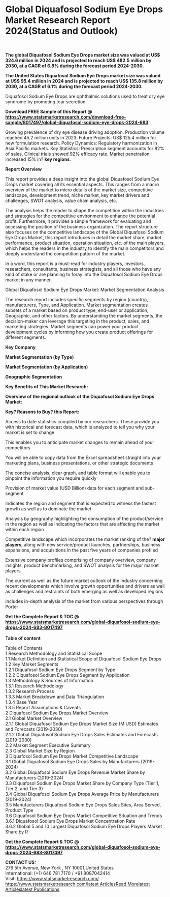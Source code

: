 <h1>Global Diquafosol Sodium Eye Drops Market Research Report 2024(Status and Outlook)</h1><br/><p><strong>The global Diquafosol Sodium Eye Drops market size was valued at US$ 324.6 million in 2024 and is projected to reach US$ 482.5 million by 2030, at a <strong>CAGR</strong> of 6.8% during the forecast period 2024-2030.</strong></p><p><strong>The United States Diquafosol Sodium Eye Drops market size was valued at US$ 95.4 million in 2024 and is projected to reach US$ 135.8 million by 2030, at a <strong>CAGR</strong> of 6.1% during the forecast period 2024-2030.</strong></p><p>Diquafosol Sodium Eye Drops are ophthalmic solutions used to treat dry eye syndrome by promoting tear secretion.</p><p><strong>Download FREE Sample of this Report @ <a href="https://www.statsmarketresearch.com/download-free-sample/8017497/global-diquafosol-sodium-eye-drops-2024-683">https://www.statsmarketresearch.com/download-free-sample/8017497/global-diquafosol-sodium-eye-drops-2024-683</a></strong></p><p>Growing prevalence of dry eye disease driving adoption. Production volume reached 45.2 million units in 2023. Future Projects: US$ 125.4 million for new formulation research. Policy Dynamics: Regulatory harmonization in Asia Pacific markets. Key Statistics: Prescription segment accounts for 82% of sales. Clinical trials showed 92% efficacy rate. Market penetration increased 15% in? <strong><strong>key regions</strong></strong>.</p><p><strong>Report Overview</strong></p><p>This report provides a deep insight into the global Diquafosol Sodium Eye Drops market covering all its essential aspects. This ranges from a macro overview of the market to micro details of the market size, competitive landscape, development trend, niche market, key market drivers and challenges, SWOT analysis, value chain analysis, etc.</p><p>The analysis helps the reader to shape the competition within the industries and strategies for the competitive environment to enhance the potential profit. Furthermore, it provides a simple framework for evaluating and accessing the position of the business organization. The report structure also focuses on the competitive landscape of the Global Diquafosol Sodium Eye Drops Market, this report introduces in detail the market share, market performance, product situation, operation situation, etc. of the main players, which helps the readers in the industry to identify the main competitors and deeply understand the competition pattern of the market.</p><p>In a word, this report is a must-read for industry players, investors, researchers, consultants, business strategists, and all those who have any kind of stake or are planning to foray into the Diquafosol Sodium Eye Drops market in any manner.</p><p>Global Diquafosol Sodium Eye Drops Market: Market Segmentation Analysis</p><p>The research report includes specific segments by region (country), manufacturers, Type, and Application. Market segmentation creates subsets of a market based on product type, end-user or application, Geographic, and other factors. By understanding the market segments, the decision-maker can leverage this targeting in the product, sales, and marketing strategies. Market segments can power your product development cycles by informing how you create product offerings for different segments.</p><p><strong>Key Company</strong></p><p><strong>Market Segmentation (by Type)</strong></p><p><strong>Market Segmentation (<strong>by Application</strong>)</strong></p><p><strong>Geographic Segmentation</strong></p><p><strong>Key Benefits of This Market Research:</strong></p><p><strong>Overview of the regional outlook of the Diquafosol Sodium Eye Drops Market:</strong></p><p><strong>Key? <strong>Reasons to Buy</strong>? this Report:</strong></p><p>Access to date statistics compiled by our researchers. These provide you with historical and forecast data, which is analyzed to tell you why your market is set to change</p><p>This enables you to anticipate market changes to remain ahead of your competitors</p><p>You will be able to copy data from the Excel spreadsheet straight into your marketing plans, business presentations, or other strategic documents</p><p>The concise analysis, clear graph, and table format will enable you to pinpoint the information you require quickly</p><p>Provision of market value (USD Billion) data for each segment and sub-segment</p><p>Indicates the region and segment that is expected to witness the fastest growth as well as to dominate the market</p><p>Analysis by geography highlighting the consumption of the product/service in the region as well as indicating the factors that are affecting the market within each region</p><p>Competitive landscape which incorporates the market ranking of the? <strong><strong>major players</strong></strong>, along with new service/product launches, partnerships, business expansions, and acquisitions in the past five years of companies profiled</p><p>Extensive company profiles comprising of company overview, company insights, product benchmarking, and SWOT analysis for the major market players</p><p>The current as well as the future market outlook of the industry concerning recent developments which involve growth opportunities and drivers as well as challenges and restraints of both emerging as well as developed regions</p><p>Includes in-depth analysis of the market from various perspectives through Porter</p><div><b>Get the Complete Report & TOC @ <a href="https://www.statsmarketresearch.com/global-diquafosol-sodium-eye-drops-2024-683-8017497">https://www.statsmarketresearch.com/global-diquafosol-sodium-eye-drops-2024-683-8017497</a></b></div><br><b>Table of content</b><p>Table of Contents<br /> 1 Research Methodology and Statistical Scope<br /> 1.1 Market Definition and Statistical Scope of Diquafosol Sodium Eye Drops<br /> 1.2 Key Market Segments<br /> 1.2.1 Diquafosol Sodium Eye Drops Segment by Type<br /> 1.2.2 Diquafosol Sodium Eye Drops Segment by Application<br /> 1.3 Methodology & Sources of Information<br /> 1.3.1 Research Methodology<br /> 1.3.2 Research Process<br /> 1.3.3 Market Breakdown and Data Triangulation<br /> 1.3.4 Base Year<br /> 1.3.5 Report Assumptions & Caveats<br /> 2 Diquafosol Sodium Eye Drops Market Overview<br /> 2.1 Global Market Overview<br /> 2.1.1 Global Diquafosol Sodium Eye Drops Market Size (M USD) Estimates and Forecasts (2019-2030)<br /> 2.1.2 Global Diquafosol Sodium Eye Drops Sales Estimates and Forecasts (2019-2030)<br /> 2.2 Market Segment Executive Summary<br /> 2.3 Global Market Size by Region<br /> 3 Diquafosol Sodium Eye Drops Market Competitive Landscape<br /> 3.1 Global Diquafosol Sodium Eye Drops Sales by Manufacturers (2019-2024)<br /> 3.2 Global Diquafosol Sodium Eye Drops Revenue Market Share by Manufacturers (2019-2024)<br /> 3.3 Diquafosol Sodium Eye Drops Market Share by Company Type (Tier 1, Tier 2, and Tier 3)<br /> 3.4 Global Diquafosol Sodium Eye Drops Average Price by Manufacturers (2019-2024)<br /> 3.5 Manufacturers Diquafosol Sodium Eye Drops Sales Sites, Area Served, Product Type<br /> 3.6 Diquafosol Sodium Eye Drops Market Competitive Situation and Trends<br /> 3.6.1 Diquafosol Sodium Eye Drops Market Concentration Rate<br /> 3.6.2 Global 5 and 10 Largest Diquafosol Sodium Eye Drops Players Market Share by R<br><div><b>Get the Complete Report & TOC @ <a href="https://www.statsmarketresearch.com/global-diquafosol-sodium-eye-drops-2024-683-8017497">https://www.statsmarketresearch.com/global-diquafosol-sodium-eye-drops-2024-683-8017497</a></b></div></p> <b>CONTACT US:</b><br>276 5th Avenue, New York , NY 10001,United States<br>International: (+1) 646 781 7170 / +91 8087042414<br>Visit: <a href="https://www.statsmarketresearch.com/">https://www.statsmarketresearch.com/</a><br><a href="https://gyeongbokgung.com">https://www.statsmarketresearch.com/</a><a href="https://hallyeomaritime.com">latest Articles</a><a href="https://jingwansa.com">Read More</a><a href=https://nguoiviet.jp/">latest Articles</a><a href="https://www.intelmarketresearch.com/">latest Publications</a>